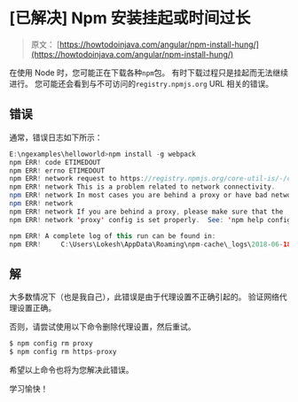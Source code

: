 # [已解决] Npm 安装挂起或时间过长

> 原文： [https://howtodoinjava.com/angular/npm-install-hung/](https://howtodoinjava.com/angular/npm-install-hung/)

在使用 Node 时，您可能正在下载各种`npm`包。 有时下载过程只是挂起而无法继续进行。 您可能还会看到与不可访问的`registry.npmjs.org` URL 相关的错误。

## 错误

通常，错误日志如下所示：

```java
E:\ngexamples\helloworld>npm install -g webpack
npm ERR! code ETIMEDOUT
npm ERR! errno ETIMEDOUT
npm ERR! network request to https://registry.npmjs.org/core-util-is/-/core-util-is-1.0.2.tgz failed, reason: connect ETIMEDOUT 104.18.95.96:443
npm ERR! network This is a problem related to network connectivity.
npm ERR! network In most cases you are behind a proxy or have bad network settings.
npm ERR! network
npm ERR! network If you are behind a proxy, please make sure that the
npm ERR! network 'proxy' config is set properly.  See: 'npm help config'

npm ERR! A complete log of this run can be found in:
npm ERR!     C:\Users\Lokesh\AppData\Roaming\npm-cache\_logs\2018-06-18T16_50_17_569Z-debug.log

```

## 解

大多数情况下（也是我自己），此错误是由于代理设置不正确引起的。 验证网络代理设置正确。

否则，请尝试使用以下命令删除代理设置，然后重试。

```java
$ npm config rm proxy
$ npm config rm https-proxy

```

希望以上命令也将为您解决此错误。

学习愉快！